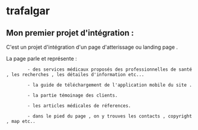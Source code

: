 # trafalgar
## Mon premier projet d'intégration :

C'est un projet d'intégration d'un page d'atterissage ou landing page .

La page parle et représente :

            - des services médicaux proposés des professionnelles de santé , les recherches , les détailes d'information etc...

            - la guide de téléchargement de l'application mobile du site .

            - la partie témoinage des clients.

            - les articles médicales de réferences.

            - dans le pied du page , on y trouves les contacts , copyright , map etc..
